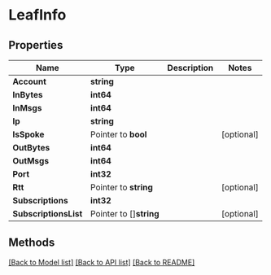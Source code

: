 # LeafInfo

## Properties

Name | Type | Description | Notes
------------ | ------------- | ------------- | -------------
**Account** | **string** |  | 
**InBytes** | **int64** |  | 
**InMsgs** | **int64** |  | 
**Ip** | **string** |  | 
**IsSpoke** | Pointer to **bool** |  | [optional] 
**OutBytes** | **int64** |  | 
**OutMsgs** | **int64** |  | 
**Port** | **int32** |  | 
**Rtt** | Pointer to **string** |  | [optional] 
**Subscriptions** | **int32** |  | 
**SubscriptionsList** | Pointer to []**string** |  | [optional] 

## Methods


[[Back to Model list]](../README.md#documentation-for-models) [[Back to API list]](../README.md#documentation-for-api-endpoints) [[Back to README]](../README.md)


